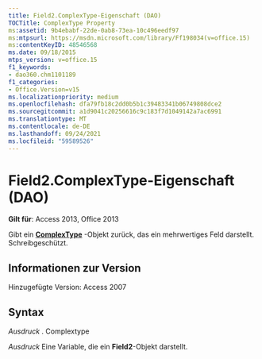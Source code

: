```yaml
---
title: Field2.ComplexType-Eigenschaft (DAO)
TOCTitle: ComplexType Property
ms:assetid: 9b4ebabf-22de-0ab8-73ea-10c496eedf97
ms:mtpsurl: https://msdn.microsoft.com/library/Ff198034(v=office.15)
ms:contentKeyID: 48546568
ms.date: 09/18/2015
mtps_version: v=office.15
f1_keywords:
- dao360.chm1101189
f1_categories:
- Office.Version=v15
ms.localizationpriority: medium
ms.openlocfilehash: dfa79fb18c2dd0b5b1c39483341b06749808dce2
ms.sourcegitcommit: a1d9041c20256616c9c183f7d1049142a7ac6991
ms.translationtype: MT
ms.contentlocale: de-DE
ms.lasthandoff: 09/24/2021
ms.locfileid: "59589526"
---
```

# <a name="field2complextype-property-dao"></a>Field2.ComplexType-Eigenschaft (DAO)


**Gilt für**: Access 2013, Office 2013

Gibt ein **[ComplexType](complextype-object-dao.md)** -Objekt zurück, das ein mehrwertiges Feld darstellt. Schreibgeschützt.

## <a name="version-information"></a>Informationen zur Version

Hinzugefügte Version: Access 2007

## <a name="syntax"></a>Syntax

*Ausdruck* . Complextype

*Ausdruck* Eine Variable, die ein **Field2**-Objekt darstellt.

